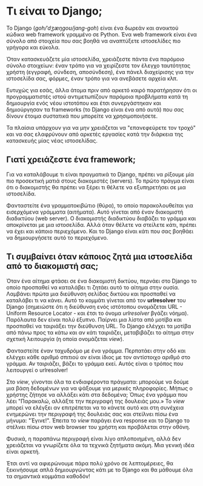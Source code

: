 # Τι είναι το Django;

Το Django (*goh/ˈdʒæŋɡoʊ/jang-goh*) είναι ένα δωρεάν και ανοικτού κώδικα web framework γραμμένο σε Python. Ένα web framework είναι ένα σύνολο από στοιχεία που σας βοηθά να αναπτύξετε ιστοσελίδες πιο γρήγορα και εύκολα.

Όταν κατασκευάζετε μία ιστοσελίδα, χρειάζεστε πάντα ένα παρόμοιο σύνολο στοιχείων: έναν τρόπο για να χειρίζεστε τον έλεγχο ταυτότητας χρήστη (εγγραφή, σύνδεση, αποσύνδεση), ένα πάνελ διαχείρισης για την ιστοσελίδα σας, φόρμες, έναν τρόπο για να ανεβάσετε αρχεία κλπ.

Ευτυχώς για εσάς, άλλα άτομα πριν από αρκετό καιρό παρατήρησαν ότι οι προγραμματιστές ιστού αντιμετωπίζουν παρόμοια προβλήματα κατά τη δημιουργία ενός νέου ιστοτόπου και έτσι συνεργάστηκαν και δημιούργησαν τα frameworks (το Django είναι ένα από αυτά) που σας δίνουν έτοιμα συστατικά που μπορείτε να χρησιμοποιήσετε.

Τα πλαίσια υπάρχουν για να μην χρειάζεται να "επανεφεύρετε τον τροχό" και να σας ελαφρύνουν από αρκετές εργασίες κατά την διάρκεια της κατασκευής μίας νέας ιστοσελίδας.

## Γιατί χρειάζεστε ένα framework;

Για να καταλάβουμε τι είναι πραγματικά το Django, πρέπει να ρίξουμε μία πιο προσεκτική ματιά στους διακομιστές (servers). Το πρώτο πράγμα είναι ότι ο διακομιστής θα πρέπει να ξέρει τι θέλετε να εξυπηρετήσει σε μια ιστοσελίδα.

Φανταστείτε ένα γραμματοκιβώτιο (θύρα), το οποίο παρακολουθείται για εισερχόμενα γράμματα (αιτήματα). Αυτό γίνεται από έναν διακομιστή διαδικτύου (web server). Ο διακομιστής διαδικτύου διαβάζει το γράμμα και αποκρίνεται με μια ιστοσελίδα. Αλλά όταν θέλετε να στείλετε κάτι, πρέπει να έχει και κάποιο περιεχόμενο. Και το Django είναι κάτι που σας βοηθάει να δημιουργήσετε αυτό το περιεχόμενο.

## Τι συμβαίνει όταν κάποιος ζητά μια ιστοσελίδα από το διακομιστή σας;

Όταν ένα αίτημα φτάσει σε ένα διακομιστή δικτύου, περνάει στο Django το οποίο προσπαθεί να καταλάβει τι ζητάει αυτό το αίτημα στην ουσία. Λαμβάνει πρώτα μια διεύθυνση σελίδας δικτύου και προσπαθεί να καταλάβει τι να κάνει. Αυτό το κομμάτι γίνεται από τον **urlresolver** του Django (σημειώστε ότι η διεύθυνση ενός ιστότοπου ονομάζεται URL - Uniform Resource Locator - και έτσι το όνομα *urlresolver* βγάζει νόημα). Παρόλαυτα δεν είναι πολύ έξυπνο. Παίρνει μια λίστα από μοτίβα και προσπαθεί να ταιριάξει την διεύθυνση URL. Το Django ελέγχει τα μοτίβα από πάνω προς τα κάτω και αν κάτι ταιριάζει, μεταβιβάζει το αίτημα στην σχετική λειτουργία (η οποία ονομάζεται *view*).

Φανταστείτε έναν ταχυδρόμο με ένα γράμμα. Περπατάει στην οδό και ελέγχει κάθε αριθμό σπιτιού αν είναι ίδιος με τον αντίστοιχο αριθμό στο γράμμα. Αν ταιριάζει, βάζει το γράμμα εκεί. Αυτός είναι ο τρόπος που λειτουργεί ο urlresolver!

Στο *view*, γίνονται όλα τα ενδιαφέροντα πράγματα: μπορούμε να δούμε μια βάση δεδομένων για να ψάξουμε για μερικές πληροφορίες. Μήπως ο χρήστης ζήτησε να αλλάξει κάτι στα δεδομένα; Όπως ένα γράμμα που λέει "Παρακαλώ, αλλάξτε την περιγραφή της δουλειάς μου.» Το *view* μπορεί να ελέγξει αν επιτρέπεται να το κάνετε αυτό και στη συνέχεια ενημερώνει την περιγραφή της δουλειάς σας και στείλνει πίσω ένα μήνυμα: "Έγινε!". Έπειτα το *view* παράγει ένα response και το Django το στέλνει πίσω στον web browser του χρήστη και προβάλεται στην οθόνη.

Φυσικά, η παραπάνω περιγραφή είναι λίγο απλοποιημένη, αλλά δεν χρειάζεται να γνωρίζετε όλα τα τεχνικά ζητήματα ακόμη. Μια γενική ιδέα είναι αρκετή.

Έτσι αντί να αφιερώνουμε πάρα πολύ χρόνο σε λεπτομέρειες, θα ξεκινήσουμε απλά δημιουργώντας κάτι με το Django και θα μάθουμε όλα τα σημαντικά κομμάτια καθοδόν!